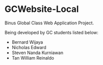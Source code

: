 # GCWebsite-Local
 Binus Global Class Web Application Project.
 
 Being developed by GC students listed below:
 - Bernard Wijaya
 - Nicholas Edward
 - Steven Nanda Kurniawan
 - Tan William Reinaldo
